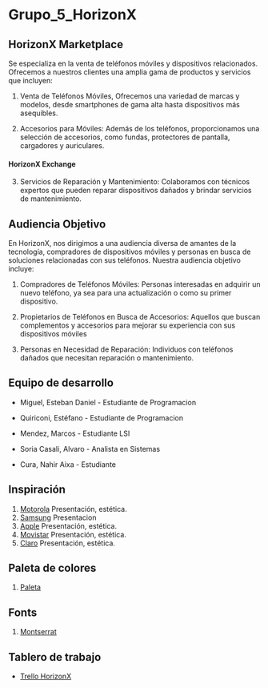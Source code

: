 # Grupo_5_HorizonX

## HorizonX Marketplace
Se especializa en la venta de teléfonos móviles y dispositivos relacionados. Ofrecemos a nuestros clientes una amplia gama de productos y servicios que incluyen: 

1. Venta de Teléfonos Móviles, Ofrecemos una variedad de marcas y modelos, desde smartphones de gama alta hasta dispositivos más asequibles.

2. Accesorios para Móviles: Además de los teléfonos, proporcionamos una selección de accesorios, como fundas, protectores de pantalla, cargadores y auriculares.

#### HorizonX Exchange
3. Servicios de Reparación y Mantenimiento: Colaboramos con técnicos expertos que pueden reparar dispositivos dañados y brindar servicios de mantenimiento.

## Audiencia Objetivo
En HorizonX, nos dirigimos a una audiencia diversa de amantes de la tecnología, compradores de dispositivos móviles y personas en busca de soluciones relacionadas con sus teléfonos. Nuestra audiencia objetivo incluye:

1. Compradores de Teléfonos Móviles: Personas interesadas en adquirir un nuevo teléfono, ya sea para una actualización o como su primer dispositivo.

2. Propietarios de Teléfonos en Busca de Accesorios: Aquellos que buscan complementos y accesorios para mejorar su experiencia con sus dispositivos móviles

3. Personas en Necesidad de Reparación: Individuos con teléfonos dañados que necesitan reparación o mantenimiento.

## Equipo de desarrollo

* Miguel, Esteban Daniel - Estudiante de Programacion

* Quiriconi, Estéfano - Estudiante de Programacion

* Mendez, Marcos - Estudiante LSI

* Soria Casali, Alvaro - Analista en Sistemas

* Cura, Nahir Aixa - Estudiante

## Inspiración

1. [Motorola](https://www.motorola.com.ar) Presentación, estética.
2. [Samsung](https://shop.samsung.com/ar/) Presentacion
3. [Apple](https://www.apple.com) Presentación, estética.
4. [Movistar](https://tiendaonline.movistar.com.ar/) Presentación, estética.
5. [Claro](https://tienda.claro.com.ar/) Presentación, estética.

## Paleta de colores

1. [Paleta](https://colorhunt.co/palette/27374d526d829db2bfdde6ed)

## Fonts

1. [Montserrat](https://fonts.google.com/specimen/Montserrat?query=Montse)


## Tablero de trabajo

* [Trello HorizonX](https://trello.com/b/uhKA3elP/horizonx)


